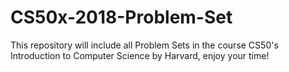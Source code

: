 # CS50x-2018-Problem-Set
This repository will include all Problem Sets in the course CS50's Introduction to Computer Science by Harvard, enjoy your time!
